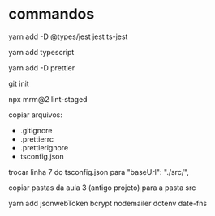 # commandos

yarn add -D @types/jest jest ts-jest

yarn add typescript

yarn add -D prettier

git init

npx mrm@2 lint-staged

copiar arquivos:

- .gitignore
- .prettierrc
- .prettierignore
- tsconfig.json

trocar linha 7 do tsconfig.json para
"baseUrl": "./src/",

copiar pastas da aula 3 (antigo projeto)
para a pasta src

yarn add jsonwebToken bcrypt nodemailer dotenv date-fns
